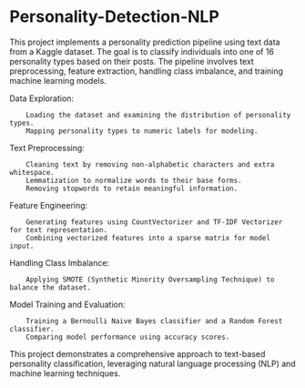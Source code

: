 # Personality-Detection-NLP
This project implements a personality prediction pipeline using text data from a Kaggle dataset. The goal is to classify individuals into one of 16 personality types based on their posts. The pipeline involves text preprocessing, feature extraction, handling class imbalance, and training machine learning models.

Data Exploration:

        Loading the dataset and examining the distribution of personality types.
        Mapping personality types to numeric labels for modeling.

Text Preprocessing:

        Cleaning text by removing non-alphabetic characters and extra whitespace.
        Lemmatization to normalize words to their base forms.
        Removing stopwords to retain meaningful information.

Feature Engineering:

        Generating features using CountVectorizer and TF-IDF Vectorizer for text representation.
        Combining vectorized features into a sparse matrix for model input.

Handling Class Imbalance:

        Applying SMOTE (Synthetic Minority Oversampling Technique) to balance the dataset.

Model Training and Evaluation:

        Training a Bernoulli Naive Bayes classifier and a Random Forest classifier.
        Comparing model performance using accuracy scores.

This project demonstrates a comprehensive approach to text-based personality classification, leveraging natural language processing (NLP) and machine learning techniques.

